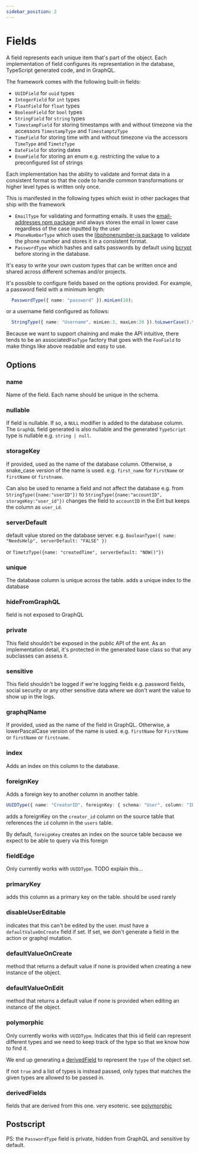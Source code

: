 ```yaml
---
sidebar_position: 2
---
```


# Fields
A field represents each unique item that's part of the object. Each implementation of field configures its representation in the database, TypeScript generated code, and in GraphQL.

The framework comes with the following built-in fields:
* `UUIDField` for `uuid` types
* `IntegerField` for `int` types
* `FloatField` for `float` types
* `BooleanField` for `bool` types
* `StringField` for `string` types
* `TimestampField` for storing timestamps with and without timezone via the accessors `TimestampType` and `TimestamptzType`
* `TimeField` for storing time with and without timezone via the accessors `TimeType` and `TimetzType`
* `DateField` for storing dates
* `EnumField` for storing an enum e.g. restricting the value to a preconfigured list of strings

Each implementation has the ability to validate and format data in a consistent format so that the code to handle common transformations or higher level types is written only once.

This is manifested in the following types which exist in other packages that ship with the framework
* `EmailType` for validating and formatting emails. It uses the [email-addresses npm package](https://www.npmjs.com/package/email-addresses) and always stores the email in lower case regardless of the case inputted by the user
* `PhoneNumberType` which uses the [libphonenumber-js package](https://www.npmjs.com/package/libphonenumber-js) to validate the phone number and stores it in a consistent format.
* `PasswordType` which hashes and salts passwords by default using [bcrypt](https://www.npmjs.com/package/bcryptjs) before storing in the database.

It's easy to write your own custom types that can be written once and shared across different schemas and/or projects. 

It's possible to configure fields based on the options provided. For example, a password field with a minimum length:

```ts
  PasswordType({ name: "password" }).minLen(10);
```

or a username field configured as follows:

```ts
  StringType({ name: "Username", minLen:3, maxLen:20 }).toLowerCase().trim(),
```

Because we want to support chaining and make the API intuitive, there tends to be an associated`FooType` factory that goes with the `FooField` to make things like above readable and easy to use.

## Options

### name
Name of the field. Each name should be unique in the schema.


### nullable
If field is nullable. If so, a `NULL` modifier is added to the database column. The `GraphQL` field generated is also nullable and the generated `TypeScript` type is nullable e.g. `string | null`.


### storageKey
If provided, used as the name of the database column. Otherwise, a snake_case version of the name is used. e.g. `first_name` for `FirstName` or `firstName` or `firstname`.

Can also be used to rename a field and not affect the database e.g. from 
`StringType({name:"userID"})` to `StringType({name:"accountID", storageKey:"user_id"})` changes the field to `accountID` in the Ent but keeps the column as `user_id`.


### serverDefault
default value stored on the database server. e.g. `BooleanType({ name: "NeedsHelp", serverDefault: "FALSE" })`

or `TimetzType({name: "createdTime", serverDefault: "NOW()"})`


### unique
The database column is unique across the table. adds a unique index to the database


### hideFromGraphQL
field is not exposed to GraphQL


### private
This field shouldn't be exposed in the public API of the ent. As an implementation detail, it's protected in the generated base class so that any subclasses can assess it.


### sensitive
This field shouldn't be logged if we're logging fields e.g. password fields, social security or any other sensitive data where we don't want the value to show up in the logs.

### graphqlName
If provided, used as the name of the field in GraphQL. Otherwise, a lowerPascalCase version of the name is used. e.g. `firstName` for `FirstName` or `firstName` or `firstname`.

### index
Adds an index on this column to the database.


### foreignKey
Adds a foreign key to another column in another table.
```ts    
UUIDType({ name: "CreatorID", foreignKey: { schema: "User", column: "ID" } }),
```
adds a foreignKey on the `creator_id` column on the source table that references the `id` column in the `users` table. 

By default, `foreignKey` creates an index on the source table because we expect to be able to query via this foreign

### fieldEdge
Only currently works with `UUIDType`.
TODO explain this...


### primaryKey
adds this column as a primary key on the table. should be used rarely


### disableUserEditable
indicates that this can't be edited by the user. must have a `defaultValueOnCreate` field if set. If set, we don't generate a field in the action or graphql mutation.


### defaultValueOnCreate
method that returns a default value if none is provided when creating a new instance of the object. 


### defaultValueOnEdit
method that returns a default value if none is provided when editing an instance of the object. 


### polymorphic
Only currently works with `UUIDType`.
Indicates that this id field can represent different types and we need to keep track of the type so that we know how to find it.

We end up generating a [derivedField](#derivedFields) to represent the `type` of the object set.

If not `true` and a list of types is instead passed, only types that matches the given types are allowed to be passed in.


### derivedFields
fields that are derived from this one. very esoteric. see [polymorphic](#polymorphic)


## Postscript
PS: the `PasswordType` field is private, hidden from GraphQL and sensitive by default.